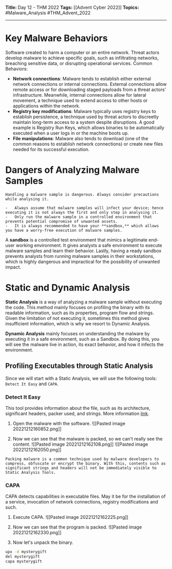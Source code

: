 **Title:** Day 12 - THM 2022
**Tags:** [[Advent Cyber 2022]]
**Topics:** #Malware_Analysis #THM_Advent_2022 

---
# Key Malware Behaviors
Software created to harm a computer or an entire network. Threat actors develop malware to achieve specific goals, such as infiltrating networks, breaching sensitive data, or disrupting operational services.
Common Behaviors:
-   **Network connections**: Malware tends to establish either external network connections or internal connections. External connections allow remote access or for downloading staged payloads from a threat actors' infrastructure. Meanwhile, internal connections allow for lateral movement, a technique used to extend access to other hosts or applications within the network.
-   **Registry key modifications**: Malware typically uses registry keys to establish persistence, a technique used by threat actors to discreetly maintain long-term access to a system despite disruptions. A good example is Registry Run Keys, which allows binaries to be automatically executed when a user logs in or the machine boots up.
-   **File manipulations**: Malware also tends to download (one of the common reasons to establish network connections) or create new files needed for its successful execution.

# Dangers of Analyzing Malware Samples
```ad-caution
Handling a malware sample is dangerous. Always consider precautions while analysing it.
```

```ad-info
-   Always assume that malware samples will infect your device; hence executing it is not always the first and only step in analysing it.
-   Only run the malware sample in a controlled environment that prevents potential compromise of unwanted assets.
-   It is always recommended to have your **sandbox,** which allows you have a worry-free execution of malware samples.
```

A **sandbox** is a controlled test environment that mimics a legitimate end-user working environment. It gives analysts a safe environment to execute malware samples and learn their behavior. Lastly, having a ready sandbox prevents analysts from running malware samples in their workstations, which is highly dangerous and impractical for the possibility of unwanted impact.

# Static and Dynamic Analysis
**Static Analysis** is a way of analyzing a malware sample without executing the code. This method mainly focuses on profiling the binary with its readable information, such as its properties, program flow and strings. Given the limitation of not executing it, sometimes this method gives insufficient information, which is why we resort to Dynamic Analysis.

**Dynamic Analysis** mainly focuses on understanding the malware by executing it in a safe environment, such as a Sandbox. By doing this, you will see the malware live in action, its exact behavior, and how it infects the environment.

## Profiling Executables through Static Analysis
Since we will start with a Static Analysis, we will use the following tools: `Detect It Easy` and `CAPA`.

### Detect It Easy
This tool provides information about the file, such as its architecture, significant headers, packer used, and strings. More information [link](https://github.com/horsicq/Detect-It-Easy).

1. Open the malware with the software.
![[Pasted image 20221212160852.png]]

2. Now we can see that the malware is packed, so we can't really see the content. 
![[Pasted image 20221212162108.png]]
![[Pasted image 20221212162050.png]]

```ad-info
Packing malware is a common technique used by malware developers to compress, obfuscate or encrypt the binary. With this, contents such as significant strings and headers will not be immediately visible to Static Analysis Tools.
```

### CAPA
CAPA detects capabilities in executable files. May it be for the installation of a service, invocation of network connections, registry modifications and such.

1. Execute CAPA.
![[Pasted image 20221212162225.png]]

2. Now we can see that the program is packed.
![[Pasted image 20221212162330.png]]

3. Now let's unpack the binary.
```sh
upx -d mysterygift
del mysterygift
capa mysterygift
```
